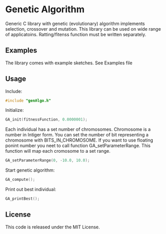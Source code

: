 # Genetic Algorithm

Generic C library with genetic (evolutionary) algorithm implements selection, crossover and mutation. 
This library can be used on wide range of applicatoins. Ratting/fitenss function must be written separately.    

## Examples
The library comes with example sketches. See Examples file 

## Usage

Include:
```c
#include "genAlgo.h"
```
Initialize:
```c
GA_init(fitnessFunction, 0.0000001);
```
Each individual has a set number of chromosomes. Chromosome is a number in Intiger form. 
You can set the number of bit representing a chromosome with BITS_IN_CHROMOSOME. If you want to use
floating ponint number you neet to call function GA_setParameterRange. This function will map each cromosome to a set  range.
```c
GA_setParameterRange(0, -10.0, 10.0);
```

Start genetic algorithm:
```c
GA_compute();
```
Print out best individual:
```c
GA_printBest();
```

## License

This code is released under the MIT License.